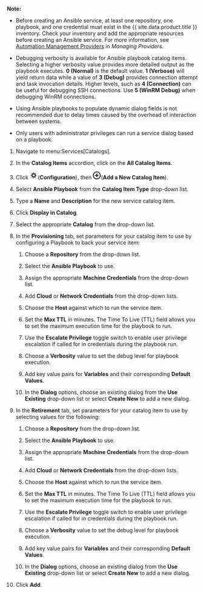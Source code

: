 **Note:**

  - Before creating an Ansible service, at least one repository, one playbook, and one credential must exist in the {{ site.data.product.title }} inventory. Check your inventory and add the appropriate resources before creating an Ansible service. For more information, see [Automation Management Providers](../managing_providers/index.html#automation-management-providers) in *Managing Providers*.

  - Debugging verbosity is available for Ansible playbook catalog items.
    Selecting a higher verbosity value provides more detailed output as
    the playbook executes. **0 (Normal)** is the default value. **1
    (Verbose)** will yield return data while a value of **3 (Debug)**
    provides connection attempt and task invocation details. Higher
    levels, such as **4 (Connection)** can be useful for debugging SSH
    connections. Use **5 (WinRM Debug)** when debugging WinRM
    connections.

  - Using Ansible playbooks to populate dynamic dialog fields is not
    recommended due to delay times caused by the overhead of interaction
    between systems.

  - Only users with administrator privileges can run a service dialog
    based on a playbook.

1.  Navigate to menu:Services\[Catalogs\].

2.  In the **Catalog Items** accordion, click on the **All Catalog Items**.

3.  Click ![1847](../images/1847.png)(**Configuration**), then
    ![1862](../images/1862.png)(**Add a New Catalog Item**).

4.  Select **Ansible Playbook** from the **Catalog Item Type** drop-down
    list.

5.  Type a **Name** and **Description** for the new service catalog
    item.

6.  Click **Display in Catalog**.

7.  Select the appropriate **Catalog** from the drop-down list.

8.  In the **Provisioning** tab, set parameters for your catalog item to
    use by configuring a Playbook to back your service item:

    1.  Choose a **Repository** from the drop-down list.

    2.  Select the **Ansible Playbook** to use.

    3.  Assign the appropriate **Machine Credentials** from the
        drop-down list.

    4.  Add **Cloud** or **Network Credentials** from the drop-down
        lists.

    5.  Choose the **Host** against which to run the service item.

    6.  Set the **Max TTL** in minutes. The Time To Live (TTL) field
        allows you to set the maximum execution time for the playbook to
        run.

    7.  Use the **Escalate Privilege** toggle switch to enable user
        privilege escalation if called for in credentials during the
        playbook run.

    8.  Choose a **Verbosity** value to set the debug level for playbook
        execution.

    9.  Add key value pairs for **Variables** and their corresponding
        **Default Values**.

    10. In the **Dialog** options, choose an existing dialog from the
        **Use Existing** drop-down list or select **Create New** to add
        a new dialog.

9.  In the **Retirement** tab, set parameters for your catalog item to
    use by selecting values for the following:

    1.  Choose a **Repository** from the drop-down list.

    2.  Select the **Ansible Playbook** to use.

    3.  Assign the appropriate **Machine Credentials** from the
        drop-down list.

    4.  Add **Cloud** or **Network Credentials** from the drop-down
        lists.

    5.  Choose the **Host** against which to run the service item.

    6.  Set the **Max TTL** in minutes. The Time To Live (TTL) field
        allows you to set the maximum execution time for the playbook to
        run.

    7.  Use the **Escalate Privilege** toggle switch to enable user
        privilege escalation if called for in credentials during the
        playbook run.

    8.  Choose a **Verbosity** value to set the debug level for playbook
        execution.

    9.  Add key value pairs for **Variables** and their corresponding
        **Default Values**.

    10. In the **Dialog** options, choose an existing dialog from the
        **Use Existing** drop-down list or select **Create New** to add
        a new dialog.

10. Click **Add**.
